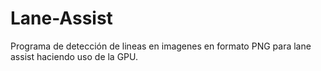 # Lane-Assist
Programa de detección de lineas en imagenes en formato PNG para lane assist haciendo uso de la GPU.

